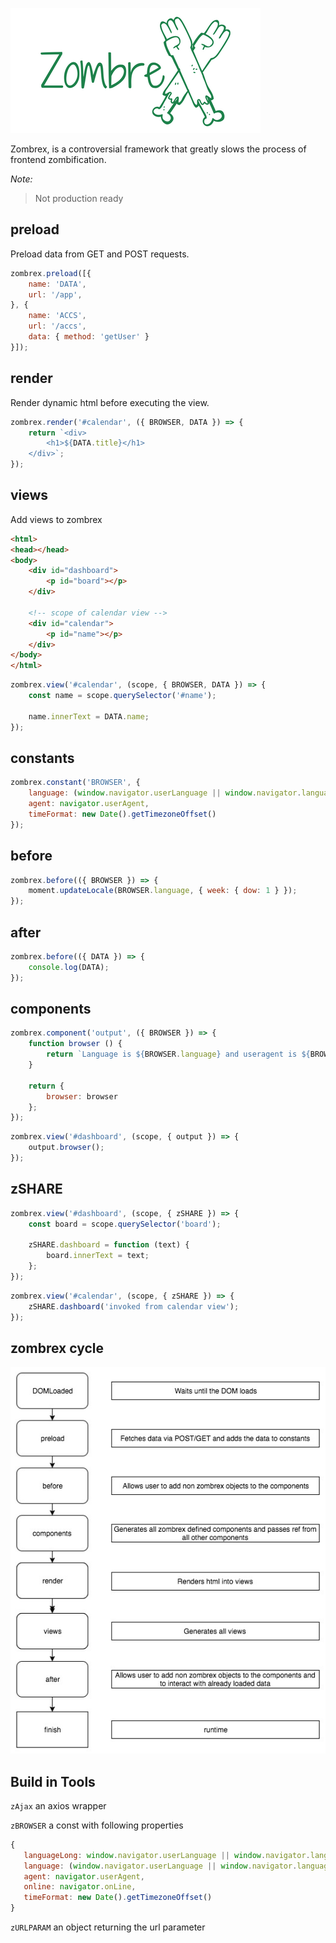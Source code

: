 [![zombrex icon](https://github.com/GaneschaLabs-OS/zombrex/blob/master/docs/img/icons/zombrex_text_cut.png?raw=true)](https://github.com/GaneschaLabs-OS/zombrex/blob/master/docs/img/icons/zombrex_text_cut.png?raw=true)

Zombrex, is a controversial framework that greatly slows the process of frontend zombification.

*Note:*
> Not production ready

## preload
Preload data from GET and POST requests.

```javascript 
zombrex.preload([{
    name: 'DATA',
    url: '/app',
}, {
    name: 'ACCS',
    url: '/accs',
    data: { method: 'getUser' }
}]);
```

## render
Render dynamic html before executing the view.

```javascript 
zombrex.render('#calendar', ({ BROWSER, DATA }) => {    
    return `<div>
        <h1>${DATA.title}</h1>
    </div>`; 
});
```

## views
Add views to zombrex

```html
<html>
<head></head>
<body>
    <div id="dashboard">
        <p id="board"></p>
    </div>
    
    <!-- scope of calendar view -->
    <div id="calendar">
        <p id="name"></p>
    </div>
</body>
</html>
```

```javascript 
zombrex.view('#calendar', (scope, { BROWSER, DATA }) => {    
    const name = scope.querySelector('#name');
    
    name.innerText = DATA.name; 
});
```

## constants

```javascript 
zombrex.constant('BROWSER', {
    language: (window.navigator.userLanguage || window.navigator.language).substring(0, 2),
    agent: navigator.userAgent,
    timeFormat: new Date().getTimezoneOffset()
});
```

## before 

```javascript 
zombrex.before(({ BROWSER }) => {
    moment.updateLocale(BROWSER.language, { week: { dow: 1 } });
});
```

## after 

```javascript 
zombrex.before(({ DATA }) => {
    console.log(DATA);
});
```

## components

```javascript 
zombrex.component('output', ({ BROWSER }) => { 
    function browser () {
        return `Language is ${BROWSER.language} and useragent is ${BROWSER.agent}`;
    }
    
    return {
        browser: browser
    };
});    
```

```javascript 
zombrex.view('#dashboard', (scope, { output }) => {    
    output.browser();
});
```

## zSHARE 

```javascript 
zombrex.view('#dashboard', (scope, { zSHARE }) => {    
    const board = scope.querySelector('board');
    
    zSHARE.dashboard = function (text) {
        board.innerText = text; 
    };
});
```

```javascript 
zombrex.view('#calendar', (scope, { zSHARE }) => {     
    zSHARE.dashboard('invoked from calendar view');
});
```

## zombrex cycle 
[![zombrex cyle](https://github.com/GaneschaLabs-OS/zombrex/blob/master/docs/img/zombrex.jpg?raw=true)](https://github.com/GaneschaLabs-OS/zombrex/blob/master/docs/img/zombrex.jpg?raw=true)

## Build in Tools 

`zAjax` an axios wrapper 

`zBROWSER` a const with following properties

```javascript 
{
   languageLong: window.navigator.userLanguage || window.navigator.language,
   language: (window.navigator.userLanguage || window.navigator.language).substring(0, 2);,
   agent: navigator.userAgent,
   online: navigator.onLine,
   timeFormat: new Date().getTimezoneOffset()
} 
```

`zURLPARAM` an object returning the url parameter

